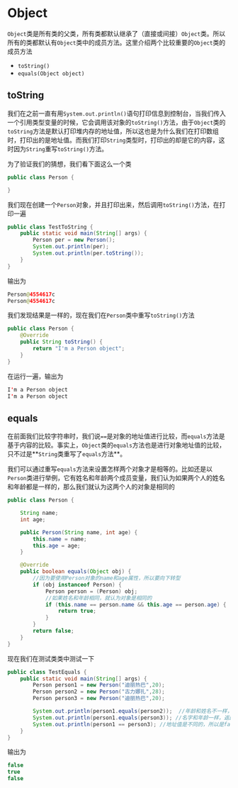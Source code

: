 # Object

`Object`类是所有类的父类，所有类都默认继承了（直接或间接）`Object`类。所以所有的类都默认有`Object`类中的成员方法。这里介绍两个比较重要的`Object`类的成员方法

- `toString()`
- `equals(Object object)`

## toString

我们在之前一直有用`System.out.println()`语句打印信息到控制台，当我们传入一个引用类型变量的时候，它会调用该对象的`toString()`方法，由于`Object`类的`toString`方法是默认打印堆内存的地址值，所以这也是为什么我们在打印数组时，打印出的是地址值。而我们打印`String`类型时，打印出的却是它的内容，这时因为`String`重写`toString()`方法。



为了验证我们的猜想，我们看下面这么一个类

```java
public class Person {

}
```

我们现在创建一个`Person`对象，并且打印出来，然后调用`toString()`方法，在打印一遍

```java
public class TestToString {
    public static void main(String[] args) {
        Person per = new Person();
        System.out.println(per);
        System.out.println(per.toString());
    }
}
```

输出为

```java
Person@4554617c
Person@4554617c
```

我们发现结果是一样的，现在我们在`Person`类中重写`toString()`方法

```java
public class Person {
    @Override
    public String toString() {
        return "I'm a Person object";
    }
}
```

在运行一遍，输出为

```java
I'm a Person object
I'm a Person object
```

## equals

在前面我们比较字符串时，我们说`==`是对象的地址值进行比较，而`equals`方法是基于内容的比较。事实上，`Object`类的`equals`方法也是进行对象地址值的比较，只不过是**`String`类重写了`equals`方法**。



我们可以通过重写`equals`方法来设置怎样两个对象才是相等的。比如还是以`Person`类进行举例，它有姓名和年龄两个成员变量，我们认为如果两个人的姓名和年龄都是一样的，那么我们就认为这两个人的对象是相同的

```java
public class Person {

    String name;
    int age;

    public Person(String name, int age) {
        this.name = name;
        this.age = age;
    }

    @Override
    public boolean equals(Object obj) {
        //因为要使用Person对象的name和age属性，所以要向下转型
        if (obj instanceof Person) {
            Person person = (Person) obj;
            //如果姓名和年龄相同，就认为对象是相同的
            if (this.name == person.name && this.age == person.age) {
                return true;
            }
        }
        return false;
    }
}

```

现在我们在测试类类中测试一下

```java
public class TestEquals {
    public static void main(String[] args) {
        Person person1 = new Person("迪丽热巴",20);
        Person person2 = new Person("古力娜扎",28);
        Person person3 = new Person("迪丽热巴",20);

        System.out.println(person1.equals(person2));  //年龄和姓名不一样，返回false
        System.out.println(person1.equals(person3)); //名字和年龄一样，返回true
        System.out.println(person1 == person3); //地址值是不同的，所以是false
    }
}
```

输出为

```java
false
true
false
```

